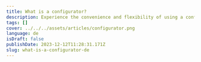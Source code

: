 ```yaml
---
title: What is a configurator?
description: Experience the convenience and flexibility of using a configurator to customize and personalize your product choices.
tags: []
cover: ../../../assets/articles/configurator.png
language: de
isDraft: false
publishDate: 2023-12-12T11:28:31.171Z
slug: what-is-a-configurator-de
---
```

